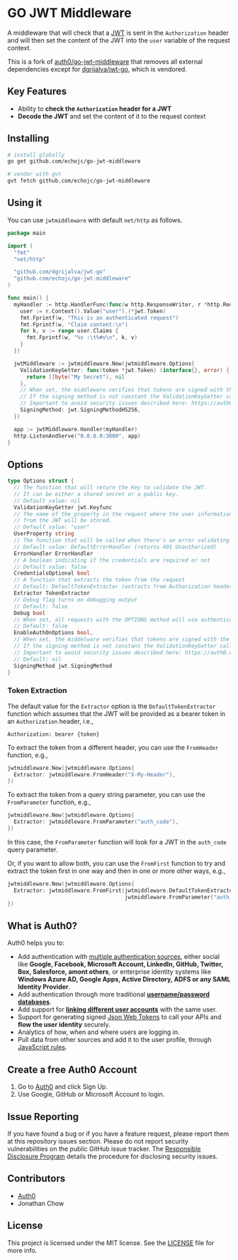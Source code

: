 # GO JWT Middleware

A middleware that will check that a [JWT](http://jwt.io/) is sent in the
`Authorization` header and will then set the content of the JWT into the `user`
variable of the request context.

This is a fork of
[auth0/go-jwt-middleware](https://github.com/auth0/go-jwt-middleware) that
removes all external dependencies except for
[dgrijalva/jwt-go](https://github.com/dgrijalva/jwt-go), which is vendored.

## Key Features

* Ability to **check the `Authorization` header for a JWT**
* **Decode the JWT** and set the content of it to the request context

## Installing

```bash
# install globally
go get github.com/echojc/go-jwt-middleware

# vendor with gvt
gvt fetch github.com/echojc/go-jwt-middleware
```

## Using it

You can use `jwtmiddleware` with default `net/http` as follows.

```go
package main

import (
  "fmt"
  "net/http"

  "github.com/dgrijalva/jwt-go"
  "github.com/echojc/go-jwt-middleware"
)

func main() {
  myHandler := http.HandlerFunc(func(w http.ResponseWriter, r *http.Request) {
    user := r.Context().Value("user").(*jwt.Token)
    fmt.Fprintf(w, "This is an authenticated request")
    fmt.Fprintf(w, "Claim content:\n")
    for k, v := range user.Claims {
      fmt.Fprintf(w, "%s :\t%#v\n", k, v)
    }
  })

  jwtMiddleware := jwtmiddleware.New(jwtmiddleware.Options{
    ValidationKeyGetter: func(token *jwt.Token) (interface{}, error) {
      return []byte("My Secret"), nil
    },
    // When set, the middleware verifies that tokens are signed with the specific signing algorithm
    // If the signing method is not constant the ValidationKeyGetter callback can be used to implement additional checks
    // Important to avoid security issues described here: https://auth0.com/blog/2015/03/31/critical-vulnerabilities-in-json-web-token-libraries/
    SigningMethod: jwt.SigningMethodHS256,
  })

  app := jwtMiddleware.Handler(myHandler)
  http.ListenAndServe("0.0.0.0:3000", app)
}
```

## Options

```go
type Options struct {
  // The function that will return the Key to validate the JWT.
  // It can be either a shared secret or a public key.
  // Default value: nil
  ValidationKeyGetter jwt.Keyfunc
  // The name of the property in the request where the user information
  // from the JWT will be stored.
  // Default value: "user"
  UserProperty string
  // The function that will be called when there's an error validating the token
  // Default value: DefaultErrorHandler (returns 401 Unauthorized)
  ErrorHandler ErrorHandler
  // A boolean indicating if the credentials are required or not
  // Default value: false
  CredentialsOptional bool
  // A function that extracts the token from the request
  // Default: DefaultTokenExtractor (extracts from Authorization header as bearer token)
  Extractor TokenExtractor
  // Debug flag turns on debugging output
  // Default: false
  Debug bool
  // When set, all requests with the OPTIONS method will use authentication
  // Default: false
  EnableAuthOnOptions bool,
  // When set, the middelware verifies that tokens are signed with the specific signing algorithm
  // If the signing method is not constant the ValidationKeyGetter callback can be used to implement additional checks
  // Important to avoid security issues described here: https://auth0.com/blog/2015/03/31/critical-vulnerabilities-in-json-web-token-libraries/
  // Default: nil
  SigningMethod jwt.SigningMethod
}
```

### Token Extraction

The default value for the `Extractor` option is the `DefaultTokenExtractor`
function which assumes that the JWT will be provided as a bearer token
in an `Authorization` header, i.e.,

```
Authorization: bearer {token}
```

To extract the token from a different header, you can use the `FromHeader`
function, e.g.,

```go
jwtmiddleware.New(jwtmiddleware.Options{
  Extractor: jwtmiddleware.FromHeader("X-My-Header"),
})
```

To extract the token from a query string parameter, you can use the
`FromParameter` function, e.g.,

```go
jwtmiddleware.New(jwtmiddleware.Options{
  Extractor: jwtmiddleware.FromParameter("auth_code"),
})
```

In this case, the `FromParameter` function will look for a JWT in the
`auth_code` query parameter.

Or, if you want to allow both, you can use the `FromFirst` function to
try and extract the token first in one way and then in one or more
other ways, e.g.,

```go
jwtmiddleware.New(jwtmiddleware.Options{
  Extractor: jwtmiddleware.FromFirst(jwtmiddleware.DefaultTokenExtractor,
                                     jwtmiddleware.FromParameter("auth_code")),
})
```

## What is Auth0?

Auth0 helps you to:

* Add authentication with [multiple authentication sources](https://docs.auth0.com/identityproviders), either social like **Google, Facebook, Microsoft Account, LinkedIn, GitHub, Twitter, Box, Salesforce, amont others**, or enterprise identity systems like **Windows Azure AD, Google Apps, Active Directory, ADFS or any SAML Identity Provider**.
* Add authentication through more traditional **[username/password databases](https://docs.auth0.com/mysql-connection-tutorial)**.
* Add support for **[linking different user accounts](https://docs.auth0.com/link-accounts)** with the same user.
* Support for generating signed [Json Web Tokens](https://docs.auth0.com/jwt) to call your APIs and **flow the user identity** securely.
* Analytics of how, when and where users are logging in.
* Pull data from other sources and add it to the user profile, through [JavaScript rules](https://docs.auth0.com/rules).

## Create a free Auth0 Account

1. Go to [Auth0](https://auth0.com) and click Sign Up.
2. Use Google, GitHub or Microsoft Account to login.

## Issue Reporting

If you have found a bug or if you have a feature request, please report them at this repository issues section. Please do not report security vulnerabilities on the public GitHub issue tracker. The [Responsible Disclosure Program](https://auth0.com/whitehat) details the procedure for disclosing security issues.

## Contributors

* [Auth0](https://auth0.com/)
* Jonathan Chow

## License

This project is licensed under the MIT license. See the [LICENSE](LICENSE) file for more info.
